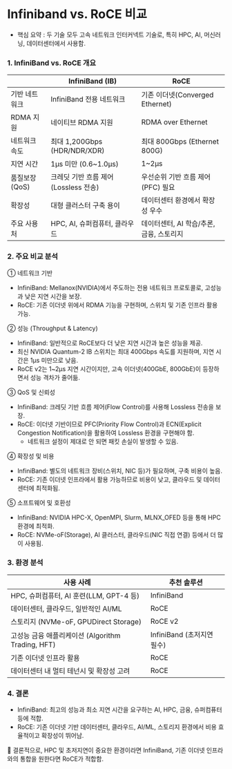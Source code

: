 # Infiniband vs. RoCE 비교 #

* 핵심 요약 : 두 기술 모두 고속 네트워크 인터커넥트 기술로, 특히 HPC, AI, 머신러닝, 데이터센터에서 사용함.

### 1. InfiniBand vs. RoCE 개요 ###

|                  | InfiniBand (IB)         | RoCE                            |
|-----------------|--------------------------|---------------------------------|
| 기반 네트워크    | InfiniBand 전용 네트워크 | 기존 이더넷(Converged Ethernet) |
| RDMA 지원       | 네이티브 RDMA 지원        |  RDMA over Ethernet            |
| 네트워크 속도   | 최대 1,200Gbps (HDR/NDR/XDR) | 최대 800Gbps (Ethernet 800G) |
| 지연 시간       | 1µs 미만 (0.6~1.0µs)     | 1~2µs                           |
| 품질보장(QoS)   | 크레딧 기반 흐름 제어(Lossless 전송) | 우선순위 기반 흐름 제어(PFC) 필요 |
| 확장성          | 대형 클러스터 구축 용이   | 데이터센터 환경에서 확장성 우수 |
| 주요 사용처     | HPC, AI, 슈퍼컴퓨터, 클라우드 | 데이터센터, AI 학습/추론, 금융, 스토리지 |

### 2. 주요 비교 분석 ###
① 네트워크 기반
  * InfiniBand: Mellanox(NVIDIA)에서 주도하는 전용 네트워크 프로토콜로, 고성능과 낮은 지연 시간을 보장.
  * RoCE: 기존 이더넷 위에서 RDMA 기능을 구현하며, 스위치 및 기존 인프라 활용 가능.

② 성능 (Throughput & Latency)
  * InfiniBand: 일반적으로 RoCE보다 더 낮은 지연 시간과 높은 성능을 제공.
  * 최신 NVIDIA Quantum-2 IB 스위치는 최대 400Gbps 속도를 지원하며, 지연 시간은 1μs 미만으로 낮음.
  * RoCE v2는 1~2μs 지연 시간이지만, 고속 이더넷(400GbE, 800GbE)이 등장하면서 성능 격차가 줄어듦.

③ QoS 및 신뢰성
  * InfiniBand: 크레딧 기반 흐름 제어(Flow Control)를 사용해 Lossless 전송을 보장.
  * RoCE: 이더넷 기반이므로 PFC(Priority Flow Control)과 ECN(Explicit Congestion Notification)을 활용하여 Lossless 환경을 구현해야 함.
    * 네트워크 설정이 제대로 안 되면 패킷 손실이 발생할 수 있음.

④ 확장성 및 비용
  * InfiniBand: 별도의 네트워크 장비(스위치, NIC 등)가 필요하며, 구축 비용이 높음.
  * RoCE: 기존 이더넷 인프라에서 활용 가능하므로 비용이 낮고, 클라우드 및 데이터센터에 최적화됨.

⑤ 소프트웨어 및 호환성
  * InfiniBand: NVIDIA HPC-X, OpenMPI, Slurm, MLNX_OFED 등을 통해 HPC 환경에 최적화.
  * RoCE: NVMe-oF(Storage), AI 클러스터, 클라우드(NIC 직접 연결) 등에서 더 많이 사용됨.

### 3. 환경 분석 ###

| 사용 사례                               | 추천 솔루션 |
|-----------------------------------------|--------------------------------|
| HPC, 슈퍼컴퓨터, AI 훈련(LLM, GPT-4 등) | InfiniBand |
| 데이터센터, 클라우드, 일반적인 AI/ML    | RoCE        |
| 스토리지 (NVMe-oF, GPUDirect Storage)   | RoCE v2    |
| 고성능 금융 애플리케이션 (Algorithm Trading, HFT) | InfiniBand (초저지연 필수) |
| 기존 이더넷 인프라 활용                 | RoCE        |
| 데이터센터 내 멀티 테넌시 및 확장성 고려 | RoCE       | 

### 4. 결론 ###

  * InfiniBand: 최고의 성능과 최소 지연 시간을 요구하는 AI, HPC, 금융, 슈퍼컴퓨터 등에 적합.
  * RoCE: 기존 이더넷 기반 데이터센터, 클라우드, AI/ML, 스토리지 환경에서 비용 효율적이고 확장성이 뛰어남.
    
 📌 결론적으로, HPC 및 초저지연이 중요한 환경이라면 InfiniBand, 기존 이더넷 인프라와의 통합을 원한다면 RoCE가 적합함.

